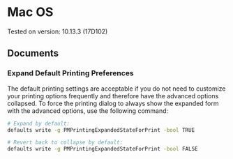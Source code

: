 # Mac OS
Tested on version: 10.13.3 (17D102)

## Documents
### Expand Default Printing Preferences
The default printing settings are acceptable if you do not need to customize your printing options frequently and therefore have the advanced options collapsed. To force the printing dialog to always show the expanded form with the advanced options, use the following command:
```bash
# Expand by default: 
defaults write -g PMPrintingExpandedStateForPrint -bool TRUE

# Revert back to collapse by default:
defaults write -g PMPrintingExpandedStateForPrint -bool FALSE
```
